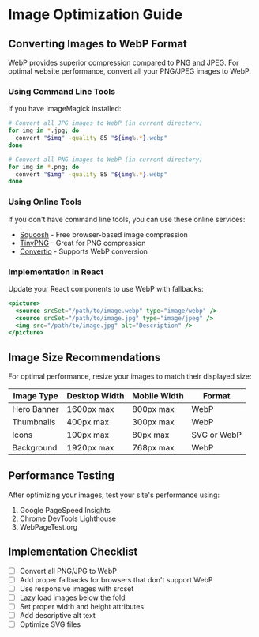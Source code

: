 # Image Optimization Guide

## Converting Images to WebP Format

WebP provides superior compression compared to PNG and JPEG. For optimal website performance, convert all your PNG/JPEG images to WebP.

### Using Command Line Tools

If you have ImageMagick installed:

```bash
# Convert all JPG images to WebP (in current directory)
for img in *.jpg; do
  convert "$img" -quality 85 "${img%.*}.webp"
done

# Convert all PNG images to WebP (in current directory)
for img in *.png; do
  convert "$img" -quality 85 "${img%.*}.webp"
done
```

### Using Online Tools

If you don't have command line tools, you can use these online services:
- [Squoosh](https://squoosh.app/) - Free browser-based image compression
- [TinyPNG](https://tinypng.com/) - Great for PNG compression
- [Convertio](https://convertio.co/) - Supports WebP conversion

### Implementation in React

Update your React components to use WebP with fallbacks:

```jsx
<picture>
  <source srcSet="/path/to/image.webp" type="image/webp" />
  <source srcSet="/path/to/image.jpg" type="image/jpeg" /> 
  <img src="/path/to/image.jpg" alt="Description" />
</picture>
```

## Image Size Recommendations

For optimal performance, resize your images to match their displayed size:

| Image Type | Desktop Width | Mobile Width | Format |
|------------|---------------|--------------|--------|
| Hero Banner | 1600px max | 800px max | WebP |
| Thumbnails | 400px max | 300px max | WebP |
| Icons | 100px max | 80px max | SVG or WebP |
| Background | 1920px max | 768px max | WebP |

## Performance Testing

After optimizing your images, test your site's performance using:
1. Google PageSpeed Insights
2. Chrome DevTools Lighthouse
3. WebPageTest.org

## Implementation Checklist

- [ ] Convert all PNG/JPG to WebP
- [ ] Add proper fallbacks for browsers that don't support WebP
- [ ] Use responsive images with srcset
- [ ] Lazy load images below the fold
- [ ] Set proper width and height attributes
- [ ] Add descriptive alt text
- [ ] Optimize SVG files